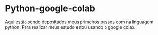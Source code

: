 # Python-google-colab

Aqui estão sendo depositados meus primeiros passos com na linguagem python. Para realizar meus estudo estou usando o google colab.
